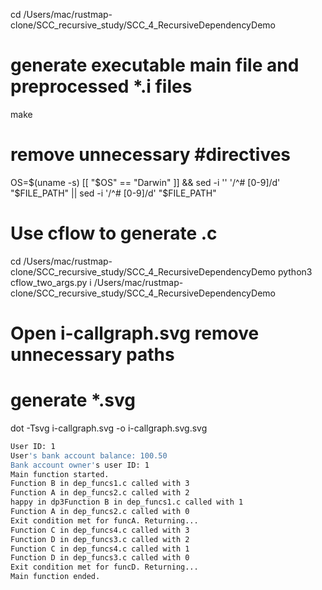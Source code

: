 cd /Users/mac/rustmap-clone/SCC_recursive_study/SCC_4_RecursiveDependencyDemo
# generate executable main file and preprocessed *.i files
make 
# remove unnecessary #directives
OS=$(uname -s)
[[ "$OS" == "Darwin" ]] && sed -i '' '/^# [0-9]/d' "$FILE_PATH" || sed -i '/^# [0-9]/d' "$FILE_PATH"



# Use cflow to generate .c
cd /Users/mac/rustmap-clone/SCC_recursive_study/SCC_4_RecursiveDependencyDemo
python3 cflow_two_args.py i /Users/mac/rustmap-clone/SCC_recursive_study/SCC_4_RecursiveDependencyDemo

# Open i-callgraph.svg remove unnecessary paths


# generate *.svg
dot -Tsvg i-callgraph.svg -o i-callgraph.svg.svg



```bash
User ID: 1
User's bank account balance: 100.50
Bank account owner's user ID: 1
Main function started.
Function B in dep_funcs1.c called with 3
Function A in dep_funcs2.c called with 2
happy in dp3Function B in dep_funcs1.c called with 1
Function A in dep_funcs2.c called with 0
Exit condition met for funcA. Returning...
Function C in dep_funcs4.c called with 3
Function D in dep_funcs3.c called with 2
Function C in dep_funcs4.c called with 1
Function D in dep_funcs3.c called with 0
Exit condition met for funcD. Returning...
Main function ended.
```